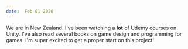 ```yaml
---
date:  Feb 01 2020
---
```

We are in New Zealand. I've been watching a __lot__ of Udemy courses on Unity. I've also read several books on game design and programming for games. I'm super excited to get a proper start on this project!